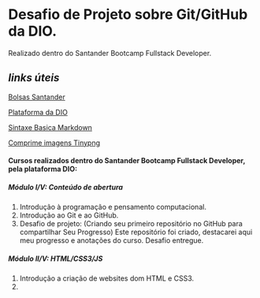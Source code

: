 # Desafio de Projeto sobre Git/GitHub da DIO.

Realizado dentro do Santander Bootcamp Fullstack Developer.

## *links úteis* 
[Bolsas Santander](https://www.becas-santander.com/pt_br/index.html)

[Plataforma da DIO](https://web.dio.me/)

<a href= "https://www.markdownguide.org/basic-syntax/" target="_blank">Sintaxe Basica Markdown</a>

[Comprime imagens Tinypng](https://tinypng.com/)







#### Cursos realizados dentro do Santander Bootcamp Fullstack Developer, pela plataforma DIO:

##### 								Módulo I/V: Conteúdo de abertura

1.  Introdução à programação e pensamento computacional.
2. Introdução ao Git e ao GitHub.
3. Desafio de projeto: (Criando seu primeiro repositório no GitHub para compartilhar Seu Progresso) Este repositório foi criado, destacarei aqui meu progresso e anotações do curso. Desafio entregue.



##### 						Módulo II/V: HTML/CSS3/JS

1. Introdução a criação de websites dom HTML e CSS3.
2. 
